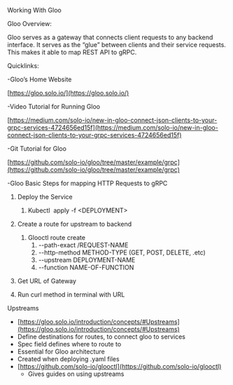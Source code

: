 Working With Gloo

  

Gloo Overview:

Gloo serves as a gateway that connects client requests to any backend interface. It serves as the “glue” between clients and their service requests. This makes it able to map REST API to gRPC.

  

Quicklinks:

  

-Gloo’s Home Website 

[https://gloo.solo.io/](https://gloo.solo.io/)

  

-Video Tutorial for Running Gloo

[https://medium.com/solo-io/new-in-gloo-connect-json-clients-to-your-grpc-services-4724656ed15f](https://medium.com/solo-io/new-in-gloo-connect-json-clients-to-your-grpc-services-4724656ed15f)

  

-Git Tutorial for Gloo

[https://github.com/solo-io/gloo/tree/master/example/grpc](https://github.com/solo-io/gloo/tree/master/example/grpc)

  

-Gloo Basic Steps for mapping HTTP Requests to gRPC

  

1. Deploy the Service 
    1. Kubectl  apply -f &lt;DEPLOYMENT&gt; 

2. Create a route for upstream to backend 
    1. Glooctl route create  
        1. --path-exact /REQUEST-NAME 
        2. --http-method METHOD-TYPE (GET, POST, DELETE, .etc) 
        3. --upstream DEPLOYMENT-NAME 
        4. --function NAME-OF-FUNCTION 

3. Get URL of Gateway 
4. Run curl method in terminal with URL 
  

Upstreams

- [https://gloo.solo.io/introduction/concepts/#Upstreams](https://gloo.solo.io/introduction/concepts/#Upstreams) 
- Define destinations for routes, to connect gloo to services 
- Spec field defines where to route to  
- Essential for Gloo architecture 
- Created when deploying .yaml files 
- [https://github.com/solo-io/glooctl](https://github.com/solo-io/glooctl) 
    - Gives guides on using upstreams